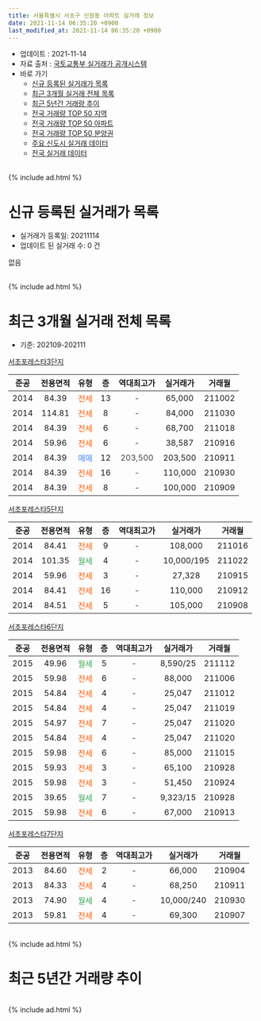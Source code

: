 ```yaml
---
title: 서울특별시 서초구 신원동 아파트 실거래 정보
date: 2021-11-14 06:35:20 +0900
last_modified_at: 2021-11-14 06:35:20 +0900
---
```


* 업데이트 : 2021-11-14
* 자료 출처 : [국토교통부 실거래가 공개시스템](http://rt.molit.go.kr)
* 바로 가기
    * [신규 등록된 실거래가 목록](#신규-등록된-실거래가-목록)
    * [최근 3개월 실거래 전체 목록](#최근-3개월-실거래-전체-목록)
    * [최근 5년간 거래량 추이](#최근-5년간-거래량-추이)
    * [전국 거래량 TOP 50 지역](https://inasie.github.io/apt-trade-info/최근-3개월-전국에서-가장-거래가-많이-발생한-지역)
    * [전국 거래량 TOP 50 아파트](https://inasie.github.io/apt-trade-info/최근-3개월-전국에서-가장-거래가-많이-발생한-아파트)
    * [전국 거래량 TOP 50 분양권](https://inasie.github.io/apt-trade-info/최근-3개월-전국에서-가장-거래가-많이-발생한-분양권)
    * [주요 신도시 실거래 데이터](https://inasie.github.io/apt-trade-info/주요-신도시)
    * [전국 실거래 데이터](https://inasie.github.io/apt-trade-info/전국)
<br>
{% include ad.html %}
<br>

# 신규 등록된 실거래가 목록
* 실거래가 등록일: 20211114
* 업데이트 된 실거래 수: 0 건

없음

<br>
{% include ad.html %}
<br>

# 최근 3개월 실거래 전체 목록
* 기준: 202109-202111


[서초포레스타3단지](https://search.naver.com/search.naver?query=%EC%84%9C%EC%9A%B8%ED%8A%B9%EB%B3%84%EC%8B%9C+%EC%84%9C%EC%B4%88%EA%B5%AC+%EC%8B%A0%EC%9B%90%EB%8F%99+%EC%84%9C%EC%B4%88%ED%8F%AC%EB%A0%88%EC%8A%A4%ED%83%803%EB%8B%A8%EC%A7%80)

|준공|전용면적|유형|층|역대최고가|실거래가|거래월|
|:---:|:---:|:---:|:---:|:---:|:---:|:---:|
|2014|84.39|<span style="color:#ff5a00">전세</span>|13|<span style="color:#444444">-</span>|65,000|211002|
|2014|114.81|<span style="color:#ff5a00">전세</span>|8|<span style="color:#444444">-</span>|84,000|211030|
|2014|84.39|<span style="color:#ff5a00">전세</span>|6|<span style="color:#444444">-</span>|68,700|211018|
|2014|59.96|<span style="color:#ff5a00">전세</span>|6|<span style="color:#444444">-</span>|38,587|210916|
|2014|84.39|<span style="color:#4285f3">매매</span>|12|<span style="color:#444444">203,500</span>|203,500|210911|
|2014|84.39|<span style="color:#ff5a00">전세</span>|16|<span style="color:#444444">-</span>|110,000|210930|
|2014|84.39|<span style="color:#ff5a00">전세</span>|8|<span style="color:#444444">-</span>|100,000|210909|

[서초포레스타5단지](https://search.naver.com/search.naver?query=%EC%84%9C%EC%9A%B8%ED%8A%B9%EB%B3%84%EC%8B%9C+%EC%84%9C%EC%B4%88%EA%B5%AC+%EC%8B%A0%EC%9B%90%EB%8F%99+%EC%84%9C%EC%B4%88%ED%8F%AC%EB%A0%88%EC%8A%A4%ED%83%805%EB%8B%A8%EC%A7%80)

|준공|전용면적|유형|층|역대최고가|실거래가|거래월|
|:---:|:---:|:---:|:---:|:---:|:---:|:---:|
|2014|84.41|<span style="color:#ff5a00">전세</span>|9|<span style="color:#444444">-</span>|108,000|211016|
|2014|101.35|<span style="color:#34a853">월세</span>|4|<span style="color:#444444">-</span>|10,000/195|211022|
|2014|59.96|<span style="color:#ff5a00">전세</span>|3|<span style="color:#444444">-</span>|27,328|210915|
|2014|84.41|<span style="color:#ff5a00">전세</span>|16|<span style="color:#444444">-</span>|110,000|210912|
|2014|84.51|<span style="color:#ff5a00">전세</span>|5|<span style="color:#444444">-</span>|105,000|210908|

[서초포레스타6단지](https://search.naver.com/search.naver?query=%EC%84%9C%EC%9A%B8%ED%8A%B9%EB%B3%84%EC%8B%9C+%EC%84%9C%EC%B4%88%EA%B5%AC+%EC%8B%A0%EC%9B%90%EB%8F%99+%EC%84%9C%EC%B4%88%ED%8F%AC%EB%A0%88%EC%8A%A4%ED%83%806%EB%8B%A8%EC%A7%80)

|준공|전용면적|유형|층|역대최고가|실거래가|거래월|
|:---:|:---:|:---:|:---:|:---:|:---:|:---:|
|2015|49.96|<span style="color:#34a853">월세</span>|5|<span style="color:#444444">-</span>|8,590/25|211112|
|2015|59.98|<span style="color:#ff5a00">전세</span>|6|<span style="color:#444444">-</span>|88,000|211006|
|2015|54.84|<span style="color:#ff5a00">전세</span>|4|<span style="color:#444444">-</span>|25,047|211012|
|2015|54.84|<span style="color:#ff5a00">전세</span>|4|<span style="color:#444444">-</span>|25,047|211019|
|2015|54.97|<span style="color:#ff5a00">전세</span>|7|<span style="color:#444444">-</span>|25,047|211020|
|2015|54.84|<span style="color:#ff5a00">전세</span>|4|<span style="color:#444444">-</span>|25,047|211020|
|2015|59.98|<span style="color:#ff5a00">전세</span>|6|<span style="color:#444444">-</span>|85,000|211015|
|2015|59.93|<span style="color:#ff5a00">전세</span>|3|<span style="color:#444444">-</span>|65,100|210928|
|2015|59.98|<span style="color:#ff5a00">전세</span>|3|<span style="color:#444444">-</span>|51,450|210924|
|2015|39.65|<span style="color:#34a853">월세</span>|7|<span style="color:#444444">-</span>|9,323/15|210928|
|2015|59.98|<span style="color:#ff5a00">전세</span>|6|<span style="color:#444444">-</span>|67,000|210913|

[서초포레스타7단지](https://search.naver.com/search.naver?query=%EC%84%9C%EC%9A%B8%ED%8A%B9%EB%B3%84%EC%8B%9C+%EC%84%9C%EC%B4%88%EA%B5%AC+%EC%8B%A0%EC%9B%90%EB%8F%99+%EC%84%9C%EC%B4%88%ED%8F%AC%EB%A0%88%EC%8A%A4%ED%83%807%EB%8B%A8%EC%A7%80)

|준공|전용면적|유형|층|역대최고가|실거래가|거래월|
|:---:|:---:|:---:|:---:|:---:|:---:|:---:|
|2013|84.60|<span style="color:#ff5a00">전세</span>|2|<span style="color:#444444">-</span>|66,000|210904|
|2013|84.33|<span style="color:#ff5a00">전세</span>|4|<span style="color:#444444">-</span>|68,250|210911|
|2013|74.90|<span style="color:#34a853">월세</span>|4|<span style="color:#444444">-</span>|10,000/240|210930|
|2013|59.81|<span style="color:#ff5a00">전세</span>|4|<span style="color:#444444">-</span>|69,300|210907|


<br>
{% include ad.html %}
<br>

# 최근 5년간 거래량 추이


<div style="width:100%;">
    <canvas id="deal_progress" height="200"></canvas>
</div>

<script>
new Chart(document.getElementById("deal_progress"), {
    type: 'line',
    data: {
        labels: ['201611','201612','201701','201702','201703','201704','201705','201706','201707','201708','201709','201710','201711','201712','201801','201802','201803','201804','201805','201806','201807','201808','201809','201810','201811','201812','201901','201902','201903','201904','201905','201906','201907','201908','201909','201910','201911','201912','202001','202002','202003','202004','202005','202006','202007','202008','202009','202010','202011','202012','202101','202102','202103','202104','202105','202106','202107','202108','202109','202110','202111'],
        datasets: [{
            label: '매매',
            pointRadius: 1,
            data: [9, 3, 2, 9, 9, 13, 37, 23, 21, 8, 7, 6, 10, 9, 14, 5, 8, 2, 2, 2, 2, 11, 12, 3, 1, 4, 0, 0, 0, 0, 1, 3, 9, 8, 8, 5, 2, 6, 1, 1, 4, 0, 0, 1, 6, 10, 3, 4, 4, 13, 1, 2, 2, 16, 8, 4, 2, 1, 1, 0, 0],
            borderColor: "rgba(255, 201, 14, 1)",
            backgroundColor: "rgba(255, 201, 14, 0.5)",
            fill: false,
            lineTension: 0
        },{
            label: '전월세',
            pointRadius: 1,
            data: [11, 31, 11, 22, 15, 16, 19, 46, 19, 18, 8, 12, 14, 21, 23, 6, 9, 9, 11, 12, 16, 30, 12, 10, 14, 18, 13, 13, 11, 8, 10, 32, 12, 10, 0, 5, 4, 13, 17, 9, 12, 8, 8, 16, 22, 32, 14, 15, 8, 13, 15, 23, 17, 19, 36, 99, 20, 25, 14, 11, 1],
            borderColor: "rgba(0, 141, 185, 1)",
            backgroundColor: "rgba(0, 141, 185, 0.5)",
            fill: false,
            lineTension: 0
        }
        ]
    },
    options: {
        responsive: true,
        title: {
            display: false
        },
        tooltips: {
            mode: 'index',
            intersect: false
        },
        hover: {
            mode: 'nearest',
            intersect: true
        },
        scales: {
            xAxes: [{
                display: true,
                scaleLabel: {
                    display: true,
                    labelString: '년/월'
                }
            }],
            yAxes: [{
                display: true,
                ticks: {
                    suggestedMin: 0,
                },
                scaleLabel: {
                    display: true,
                    labelString: '실거래 수'
                }
            }]
        }
    }
});

</script>


<br>
{% include ad.html %}
<br>

